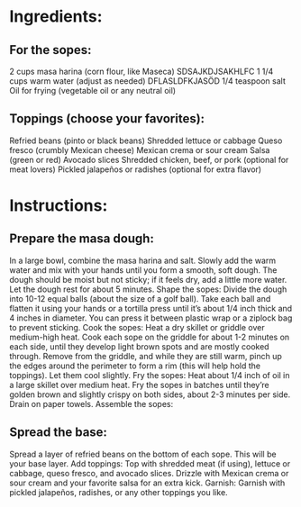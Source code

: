 # Ingredients:

## For the sopes:
2 cups masa harina (corn flour, like Maseca) SDSAJKDJSAKHLFC
1 1/4 cups warm water (adjust as needed) DFLASLDFKJASÖD
1/4 teaspoon salt
Oil for frying (vegetable oil or any neutral oil)

## Toppings (choose your favorites):
Refried beans (pinto or black beans)
Shredded lettuce or cabbage
Queso fresco (crumbly Mexican cheese)
Mexican crema or sour cream
Salsa (green or red)
Avocado slices
Shredded chicken, beef, or pork (optional for meat lovers)
Pickled jalapeños or radishes (optional for extra flavor)

# Instructions:

## Prepare the masa dough:
In a large bowl, combine the masa harina and salt. Slowly add the warm water and mix with your hands until you form a smooth, soft dough. The dough should be moist but not sticky; if it feels dry, add a little more water.
Let the dough rest for about 5 minutes.
Shape the sopes:
Divide the dough into 10-12 equal balls (about the size of a golf ball).
Take each ball and flatten it using your hands or a tortilla press until it’s about 1/4 inch thick and 4 inches in diameter. You can press it between plastic wrap or a ziplock bag to prevent sticking.
Cook the sopes:
Heat a dry skillet or griddle over medium-high heat.
Cook each sope on the griddle for about 1-2 minutes on each side, until they develop light brown spots and are mostly cooked through.
Remove from the griddle, and while they are still warm, pinch up the edges around the perimeter to form a rim (this will help hold the toppings). Let them cool slightly.
Fry the sopes:
Heat about 1/4 inch of oil in a large skillet over medium heat.
Fry the sopes in batches until they’re golden brown and slightly crispy on both sides, about 2-3 minutes per side. Drain on paper towels.
Assemble the sopes:

## Spread the base:
Spread a layer of refried beans on the bottom of each sope. This will be your base layer.
Add toppings:
Top with shredded meat (if using), lettuce or cabbage, queso fresco, and avocado slices.
Drizzle with Mexican crema or sour cream and your favorite salsa for an extra kick.
Garnish:
Garnish with pickled jalapeños, radishes, or any other toppings you like.

